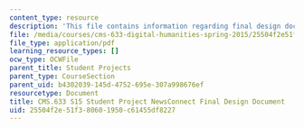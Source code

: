 ```yaml
---
content_type: resource
description: 'This file contains information regarding final design document. '
file: /media/courses/cms-633-digital-humanities-spring-2015/25504f2e51f380601950c61455df8227_MITCMS_633S15_FinalDesign.pdf
file_type: application/pdf
learning_resource_types: []
ocw_type: OCWFile
parent_title: Student Projects
parent_type: CourseSection
parent_uid: b4302039-145d-4752-695e-307a998676ef
resourcetype: Document
title: CMS.633 S15 Student Project NewsConnect Final Design Document
uid: 25504f2e-51f3-8060-1950-c61455df8227
---
```

